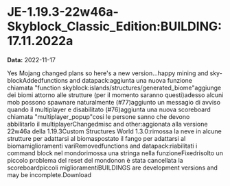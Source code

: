 # JE-1.19.3-22w46a-Skyblock_Classic_Edition:BUILDING:17.11.2022a

**Data:** 2022-11-17

Yes Mojang changed plans so here's a new version...happy mining and sky-blockAddedfunctions and datapack:aggiunta una nuova funzione chiamata "function skyblock:islands/structures/generated_biome"aggiunge dei biomi attorno alle strutture (per il momento saranno questi)adesso alcuni mob possono spawnare naturalmente (#77)aggiunto un messagio di avviso quando il multiplayer e disabilitato (#76)aggiunta una nuova scoreboard chiamata "multiplayer_popup"cosi le persone sanno che devono abbilitarlo il multiplayerChangedmisc and other:aggionata alla versione 22w46a della 1.19.3Custom Structures World 1.3.0:rimossa la neve in alcune strutture per adattarsi al biomaspostato il fango per adattarsi al biomamiglioramenti variRemovedfunctions and datapack:riabilitati i command block nel mondorimossa una stringa nella funzioneFixedrisolto un piccolo problema del reset del mondonon è stata cancellata la scoreboardpiccoli miglioramentiBUILDINGS are development versions and may be incomplete.Download
